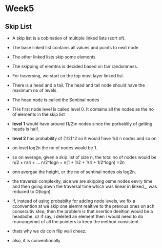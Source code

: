 # Week5

## Skip List

- A skip list is a cobination of multiple linked lists (sort of). 
- The base linked list contains all values and points to next node.
- The other linked lists skip some elements
- The skipping of elemtns is decided based on fair randomness.
- For traversing, we start on the top most layer linked list.
- There is a head and a tail. The head and tail node should have the maximum no of levels.
- The head node is called the Sentinal nodes
- THe first node level is called level 0. It contains all the nodes as the no of elements in the skip list
- **level 1** would have around (1/2)n nodes since the porbablily of getting heads is half.
- **level 2** has probability of (1/2)^2 so it would have 1/4 n nodes and so on
- on level log2n the no of nodes would be 1.
- so on average, given a skip list of size n, the total no of nodes would be n/2 + n/4 + ... n/2^logn = n(1 + 1/2 + 1/4 + 1/2^logn)  =2n
- onn avergae the height, or the no of sentinal nodes ois log2n.
- the traversal complexity, sice we are skipping osme nodes eevry time and then going down the traversal time which was linear in linked,,, was reduced to O(logn).

- If, instead of using probabilty for adding node levels, we fix a cconvention at we skip one elemnt realtive to the prevous ones on ach consecutiv step, then the problem is that nsertion deeltion would be a headache. cz if say, i deleted an element then i would need to  do rearrangemnt of all the pointers to keep the method consistent.
- thats why we do coin flip wali cheez.
- also, it is conventionally 
